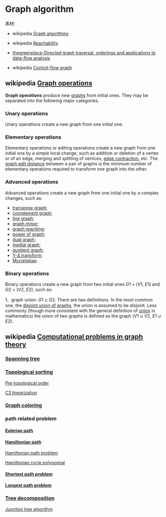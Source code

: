 # Graph algorithm

素材:

- wikipedia [Graph algorithms](https://en.wikipedia.org/wiki/Category:Graph_algorithms) 

- wikipedia [Reachability](https://en.wikipedia.org/wiki/Reachability) 

- [thegreenplace-Directed graph traversal, orderings and applications to data-flow analysis](https://eli.thegreenplace.net/2015/directed-graph-traversal-orderings-and-applications-to-data-flow-analysis/)

- wikipedia [Control-flow graph](https://en.wikipedia.org/wiki/Control-flow_graph)

  

## wikipedia [Graph operations](https://en.wikipedia.org/wiki/Graph_operations)

**Graph operations** produce new [graphs](https://en.wikipedia.org/wiki/Graph_(discrete_mathematics)) from initial ones. They may be separated into the following major categories.

### Unary operations

Unary operations create a new graph from one initial one.

### Elementary operations

Elementary operations or editing operations create a new graph from one initial one by a simple local change, such as addition or deletion of a vertex or of an edge, merging and splitting of vertices, [edge contraction](https://en.wikipedia.org/wiki/Edge_contraction), etc. The [graph edit distance](https://en.wikipedia.org/wiki/Graph_edit_distance) between a pair of graphs is the minimum number of elementary operations required to transform one graph into the other.

### Advanced operations

Advanced operations create a new graph from one initial one by a complex changes, such as:

- [transpose graph](https://en.wikipedia.org/wiki/Transpose_graph);
- [complement graph](https://en.wikipedia.org/wiki/Complement_graph);
- [line graph](https://en.wikipedia.org/wiki/Line_graph);
- [graph minor](https://en.wikipedia.org/wiki/Graph_minor);
- [graph rewriting](https://en.wikipedia.org/wiki/Graph_rewriting);
- [power of graph](https://en.wikipedia.org/wiki/Power_of_graph);
- [dual graph](https://en.wikipedia.org/wiki/Dual_graph);
- [medial graph](https://en.wikipedia.org/wiki/Medial_graph);
- [quotient graph](https://en.wikipedia.org/wiki/Quotient_graph);
- [Y-Δ transform](https://en.wikipedia.org/wiki/Y-Δ_transform);
- [Mycielskian](https://en.wikipedia.org/wiki/Mycielskian).



### Binary operations

Binary operations create a new graph from two initial ones *G*1 = (*V*1, *E*1) and *G*2 = (*V*2, *E*2), such as:

1、graph union: *G*1 ∪ *G*2. There are two definitions. In the most common one, the [disjoint union of graphs](https://en.wikipedia.org/wiki/Disjoint_union_of_graphs), the union is assumed to be disjoint. Less commonly (though more consistent with the general definition of [union](https://en.wikipedia.org/wiki/Union_(set_theory)) in mathematics) the union of two graphs is defined as the graph (*V*1 ∪ *V*2, *E*1 ∪ *E*2).



## wikipedia [Computational problems in graph theory](https://en.wikipedia.org/wiki/Category:Computational_problems_in_graph_theory)



### [Spanning tree](https://en.wikipedia.org/wiki/Spanning_tree)



### [Topological sorting](https://en.wikipedia.org/wiki/Topological_sorting)

[Pre-topological order](https://en.wikipedia.org/wiki/Pre-topological_order)

[C3 linearization](https://en.wikipedia.org/wiki/C3_linearization)



### [Graph coloring](https://en.wikipedia.org/wiki/Graph_coloring)



### path related problem

#### [Eulerian path](https://en.wikipedia.org/wiki/Eulerian_path)



#### [Hamiltonian path](https://en.wikipedia.org/wiki/Hamiltonian_path)

[Hamiltonian path problem](https://en.wikipedia.org/wiki/Hamiltonian_path_problem)

[Hamiltonian cycle polynomial](https://en.wikipedia.org/wiki/Hamiltonian_cycle_polynomial)



#### [Shortest path problem](https://en.wikipedia.org/wiki/Shortest_path_problem)



#### [Longest path problem](https://en.wikipedia.org/wiki/Longest_path_problem)



### [Tree decomposition](https://en.wikipedia.org/wiki/Tree_decomposition)

[Junction tree algorithm](https://en.wikipedia.org/wiki/Junction_tree_algorithm)



